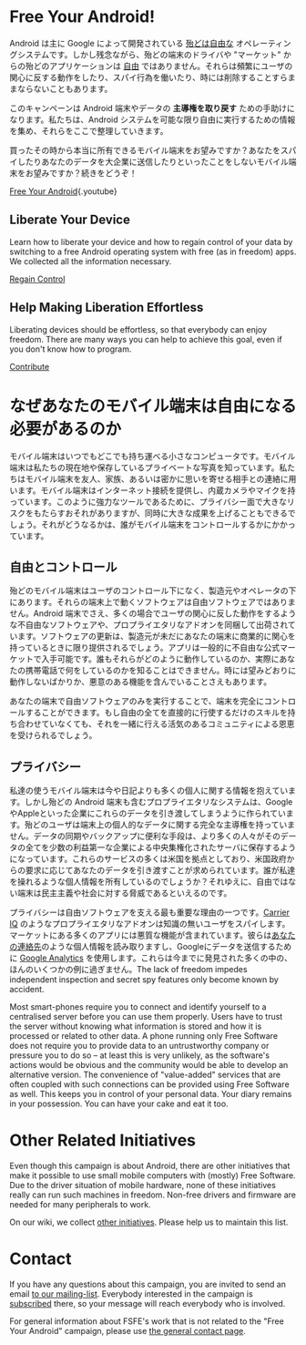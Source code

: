 <!-- TITLE: Free Your Android! -->
<!-- SUBTITLE: Support the Free Your Android campaign. -->

# Free Your Android!

Android は主に Google によって開発されている [殆どは自由な](http://www.gnu.org/philosophy/android-and-users-freedom.html) オペレーティングシステムです。しかし残念ながら、殆どの端末のドライバや "マーケット" からの殆どのアプリケーションは [自由](http://fsfe.org/about/basics/freesoftware.en.html) ではありません。それらは頻繁にユーザの関心に反する動作をしたり、スパイ行為を働いたり、時には削除することすらままならないこともあります。

このキャンペーンは Android 端末やデータの **主導権を取り戻す** ための手助けになります。私たちは、Android システムを可能な限り自由に実行するための情報を集め、それらをここで整理していきます。

買ったその時から本当に所有できるモバイル端末をお望みですか？あなたをスパイしたりあなたのデータを大企業に送信したりといったことをしないモバイル端末をお望みですか？続きをどうぞ！

[Free Your Android](https://www.youtube.com/watch?v=mYnYPcO_xUg){.youtube}

## Liberate Your Device

Learn how to liberate your device and how to regain control of your data by switching to a free Android operating system with free (as in freedom) apps. We collected all the information necessary.

[Regain Control](/android/fsfe/liberate)

## Help Making Liberation Effortless

Liberating devices should be effortless, so that everybody can enjoy freedom. There are many ways you can help to achieve this goal, even if you don't know how to program.

[Contribute](/android/fsfe/help)

# なぜあなたのモバイル端末は自由になる必要があるのか

モバイル端末はいつでもどこでも持ち運べる小さなコンピュータです。モバイル端末は私たちの現在地や保存しているプライベートな写真を知っています。私たちはモバイル端末を友人、家族、あるいは密かに思いを寄せる相手との連絡に用います。モバイル端末はインターネット接続を提供し、内蔵カメラやマイクを持っています。このように強力なツールであるために、プライバシー面で大きなリスクをもたらすおそれがありますが、同時に大きな成果を上げることもできるでしょう。それがどうなるかは、誰がモバイル端末をコントロールするかにかかっています。

## 自由とコントロール

殆どのモバイル端末はユーザのコントロール下になく、製造元やオペレータの下にあります。それらの端末上で動くソフトウェアは自由ソフトウェアではありません。Android 端末でさえ、多くの場合でユーザの関心に反した動作をするような不自由なソフトウェアや、プロプライエタリなアドオンを同梱して出荷されています。ソフトウェアの更新は、製造元が未だにあなたの端末に商業的に関心を持っているときに限り提供されるでしょう。アプリは一般的に不自由な公式マーケットで入手可能です。誰もそれらがどのように動作しているのか、実際にあなたの携帯電話で何をしているのかを知ることはできません。時には望みどおりに動作しないばかりか、悪意のある機能を含んでいることさえもあります。

あなたの端末で自由ソフトウェアのみを実行することで、端末を完全にコントロールすることができます。もし自由の全てを直接的に行使するだけのスキルを持ち合わせていなくても、それを一緒に行える活気のあるコミュニティによる恩恵を受けられるでしょう。

## プライバシー

私達の使うモバイル端末は今や日記よりも多くの個人に関する情報を抱えています。しかし殆どの Android 端末も含むプロプライエタリなシステムは、GoogleやAppleといった企業にこれらのデータを引き渡してしまうように作られています。殆どのユーザは端末上の個人的なデータに関する完全な主導権を持っていません。データの同期やバックアップに便利な手段は、より多くの人々がそのデータの全てを少数の利益第一な企業による中央集権化されたサーバに保存するようになっています。これらのサービスの多くは米国を拠点としており、米国政府からの要求に応じてあなたのデータを引き渡すことが求められています。誰が私達を操れるような個人情報を所有しているのでしょうか？それゆえに、自由ではない端末は民主主義や社会に対する脅威であるといえるのです。

プライバシーは自由ソフトウェアを支える最も重要な理由の一つです。[Carrier IQ](https://en.wikipedia.org/wiki/Carrier_IQ) のようなプロプライエタリなアドオンは知識の無いユーザをスパイします。マーケットにある多くのアプリには悪質な機能が含まれています。彼らは[あなたの連絡先](http://www.guardian.co.uk/technology/2012/feb/15/apple-iphone-address-book-privacy)のような個人情報を読み取りますし、Googleにデータを送信するために [Google Analytics](https://code.google.com/apis/analytics/docs/mobile/android.html#overview) を使用します。これらは今までに発見された多くの中の、ほんのいくつかの例に過ぎません。The lack of freedom impedes independent inspection and secret spy features only become known by accident.

Most smart-phones require you to connect and identify yourself to a centralised server before you can use them properly. Users have to trust the server without knowing what information is stored and how it is processed or related to other data. A phone running only Free Software does not require you to provide data to an untrustworthy company or pressure you to do so – at least this is very unlikely, as the software's actions would be obvious and the community would be able to develop an alternative version. The convenience of "value-added" services that are often coupled with such connections can be provided using Free Software as well. This keeps you in control of your personal data. Your diary remains in your possession. You can have your cake and eat it too.

# Other Related Initiatives

Even though this campaign is about Android, there are other initiatives that make it possible to use small mobile computers with (mostly) Free Software. Due to the driver situation of mobile hardware, none of these initiatives really can run such machines in freedom. Non-free drivers and firmware are needed for many peripherals to work.

On our wiki, we collect [other initiatives](https://wiki.fsfe.org/Activities/Android/OtherInitiatives). Please help us to maintain this list.

# Contact

If you have any questions about this campaign, you are invited to send an email [to our mailing-list](android@lists.fsfe.org). Everybody interested in the campaign is [subscribed](https://lists.fsfe.org/mailman/listinfo/android) there, so your message will reach everybody who is involved.

For general information about FSFE's work that is not related to the "Free Your Android" campaign, please use [the general contact page](http://fsfe.org/contact/contact.en.html).